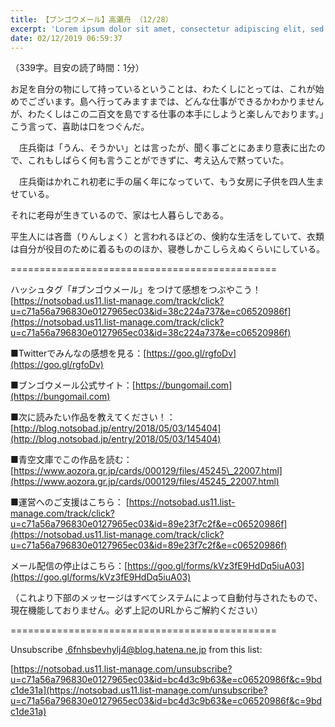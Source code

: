 ```yaml
---
title: 【ブンゴウメール】高瀬舟 （12/28）
excerpt: 'Lorem ipsum dolor sit amet, consectetur adipiscing elit, sed do eiusmod tempor incididunt ut labore et dolore magna aliqua. Praesent elementum facilisis leo vel fringilla est ullamcorper eget. At imperdiet dui accumsan sit amet nulla facilisi morbi tempus.'
date: 02/12/2019 06:59:37
---
```


（339字。目安の読了時間：1分）

お足を自分の物にして持っているということは、わたくしにとっては、これが始めでございます。島へ行ってみますまでは、どんな仕事ができるかわかりませんが、わたくしはこの二百文を島でする仕事の本手にしようと楽しんでおります。」こう言って、喜助は口をつぐんだ。

　庄兵衛は「うん、そうかい」とは言ったが、聞く事ごとにあまり意表に出たので、これもしばらく何も言うことができずに、考え込んで黙っていた。

　庄兵衛はかれこれ初老に手の届く年になっていて、もう女房に子供を四人生ませている。

それに老母が生きているので、家は七人暮らしである。

平生人には吝嗇（りんしょく）と言われるほどの、倹約な生活をしていて、衣類は自分が役目のために着るもののほか、寝巻しかこしらえぬくらいにしている。

\==============================================

ハッシュタグ「#ブンゴウメール」をつけて感想をつぶやこう！ [https://notsobad.us11.list-manage.com/track/click?u=c71a56a796830e0127965ec03&id=38c224a737&e=c06520986f](https://notsobad.us11.list-manage.com/track/click?u=c71a56a796830e0127965ec03&id=38c224a737&e=c06520986f)

■Twitterでみんなの感想を見る：[https://goo.gl/rgfoDv](https://goo.gl/rgfoDv)

■ブンゴウメール公式サイト：[https://bungomail.com](https://bungomail.com)

■次に読みたい作品を教えてください！：[http://blog.notsobad.jp/entry/2018/05/03/145404](http://blog.notsobad.jp/entry/2018/05/03/145404)

■青空文庫でこの作品を読む：[https://www.aozora.gr.jp/cards/000129/files/45245\_22007.html](https://www.aozora.gr.jp/cards/000129/files/45245_22007.html)

■運営へのご支援はこちら： [https://notsobad.us11.list-manage.com/track/click?u=c71a56a796830e0127965ec03&id=89e23f7c2f&e=c06520986f](https://notsobad.us11.list-manage.com/track/click?u=c71a56a796830e0127965ec03&id=89e23f7c2f&e=c06520986f)

メール配信の停止はこちら：[https://goo.gl/forms/kVz3fE9HdDq5iuA03](https://goo.gl/forms/kVz3fE9HdDq5iuA03)

（これより下部のメッセージはすべてシステムによって自動付与されたもので、現在機能しておりません。必ず上記のURLからご解約ください）

\==============================================

Unsubscribe .6fnhsbevhylj4@blog.hatena.ne.jp from this list:

[https://notsobad.us11.list-manage.com/unsubscribe?u=c71a56a796830e0127965ec03&id=bc4d3c9b63&e=c06520986f&c=9bdc1de31a](https://notsobad.us11.list-manage.com/unsubscribe?u=c71a56a796830e0127965ec03&id=bc4d3c9b63&e=c06520986f&c=9bdc1de31a)
